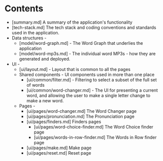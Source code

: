 # Contents

* [summary.md] A summary of the application's functionality
* [tech-stack.md] The tech stack and coding conventions and standards used
  in the application.
* Data structures -
  * [model/word-graph.md] - The Word Graph that underlies the application
  * [model/word-mp3s.md] - The individual word MP3s - how they are generated and deployed.
* UI -
  * [ui/layout.md] - Layout that is common to all the pages
  * Shared components - UI components used in more than one place
    * [ui/common/filter.md] - Filtering to select a subset of the full set of words
    * [ui/common/word-changer.md] - The UI for presenting a current word, and allowing the 
      user to make a single letter change to make a new word.
  * Pages -
    * [ui/pages/word-changer.md] The Word Changer page
    * [ui/pages/pronunciation.md] The Pronunciation page
    * [ui/pages/finders.md] Finders pages
      * [ui/pages/word-choice-finder.md] The Word Choice finder page
      * [ui/pages/words-in-row-finder.md] The Words in Row finder page
    * [ui/pages/make.md] Make page
    * [ui/pages/reset.md] Reset page

